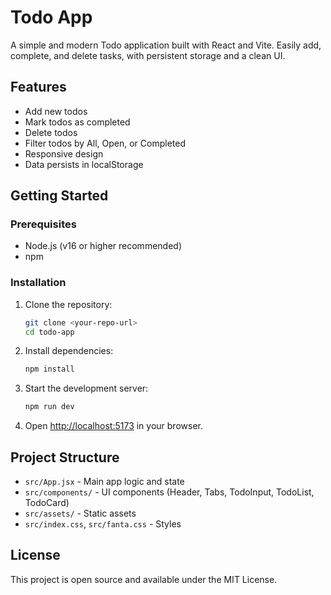 # Todo App

A simple and modern Todo application built with React and Vite. Easily add, complete, and delete tasks, with persistent storage and a clean UI.

## Features

- Add new todos
- Mark todos as completed
- Delete todos
- Filter todos by All, Open, or Completed
- Responsive design
- Data persists in localStorage

## Getting Started

### Prerequisites
- Node.js (v16 or higher recommended)
- npm

### Installation

1. Clone the repository:
   ```sh
   git clone <your-repo-url>
   cd todo-app
   ```
2. Install dependencies:
   ```sh
   npm install
   ```
3. Start the development server:
   ```sh
   npm run dev
   ```
4. Open [http://localhost:5173](http://localhost:5173) in your browser.

## Project Structure

- `src/App.jsx` - Main app logic and state
- `src/components/` - UI components (Header, Tabs, TodoInput, TodoList, TodoCard)
- `src/assets/` - Static assets
- `src/index.css`, `src/fanta.css` - Styles

## License

This project is open source and available under the MIT License.
